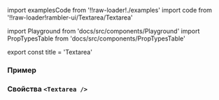 import examplesCode from '!!raw-loader!./examples'
import code from '!!raw-loader!rambler-ui/Textarea/Textarea'

import Playground from 'docs/src/components/Playground'
import PropTypesTable from 'docs/src/components/PropTypesTable'

export const title = 'Textarea'

### Пример
<Playground code={examplesCode} />

### Свойства `<Textarea />`
<PropTypesTable code={code} />
